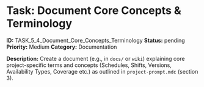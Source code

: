 # Task: Document Core Concepts & Terminology

**ID:** TASK_5_4_Document_Core_Concepts_Terminology
**Status:** pending
**Priority:** Medium
**Category:** Documentation

**Description:**
Create a document (e.g., in `docs/` or `wiki`) explaining core project-specific terms and concepts (Schedules, Shifts, Versions, Availability Types, Coverage etc.) as outlined in `project-prompt.mdc` (section 3).
